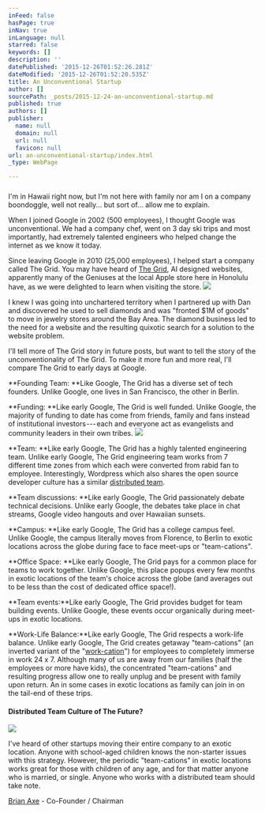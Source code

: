 ```yaml
---
inFeed: false
hasPage: true
inNav: true
inLanguage: null
starred: false
keywords: []
description: ''
datePublished: '2015-12-26T01:52:26.281Z'
dateModified: '2015-12-26T01:52:20.535Z'
title: An Unconventional Startup
author: []
sourcePath: _posts/2015-12-24-an-unconventional-startup.md
published: true
authors: []
publisher:
  name: null
  domain: null
  url: null
  favicon: null
url: an-unconventional-startup/index.html
_type: WebPage

---
```

### 

I'm in Hawaii right now, but I'm not here with family nor am I on a company boondoggle, well not really... but sort of... allow me to explain.

When I joined Google in 2002 (500 employees), I thought Google was unconventional. We had a company chef, went on 3 day ski trips and most importantly, had extremely talented engineers who helped change the internet as we know it today.

Since leaving Google in 2010 (25,000 employees), I helped start a company called The Grid. You may have heard of [The Grid][0], AI designed websites, apparently many of the Geniuses at the local Apple store here in Honolulu have, as we were delighted to learn when visiting the store.
![](https://the-grid-user-content.s3-us-west-2.amazonaws.com/5f221991-efa8-488b-b5f3-c6bd2a155eb3.jpg)

I knew I was going into unchartered territory when I partnered up with Dan and discovered he used to sell diamonds and was "fronted $1M of goods" to move in jewelry stores around the Bay Area. The diamond business led to the need for a website and the resulting quixotic search for a solution to the website problem.

I'll tell more of The Grid story in future posts, but want to tell the story of the unconventionality of The Grid. To make it more fun and more real, I'll compare The Grid to early days at Google.

**Founding Team: **Like Google, The Grid has a diverse set of tech founders. Unlike Google, one lives in San Francisco, the other in Berlin.

**Funding: **Like early Google, The Grid is well funded. Unlike Google, the majority of funding to date has come from friends, family and fans instead of institutional investors --- each and everyone act as evangelists and community leaders in their own tribes.
![](https://the-grid-user-content.s3-us-west-2.amazonaws.com/29a5a2e1-3553-4854-ae0c-e8d16cf636fa.jpg)

**Team: **Like early Google, The Grid has a highly talented engineering team. Unlike early Google, The Grid engineering team works from 7 different time zones from which each were converted from rabid fan to employee. Interestingly, Wordpress which also shares the open source developer culture has a similar [distributed team][1].

**Team discussions: **Like early Google, The Grid passionately debate technical decisions. Unlike early Google, the debates take place in chat streams, Google video hangouts and over Hawaiian sunsets.

**Campus: **Like early Google, The Grid has a college campus feel. Unlike Google, the campus literally moves from Florence, to Berlin to exotic locations across the globe during face to face meet-ups or "team-cations".

**Office Space: **Like early Google, The Grid pays for a common place for teams to work together. Unlike Google, this place popups every few months in exotic locations of the team's choice across the globe (and averages out to be less than the cost of dedicated office space!).

**Team events:**Like early Google, The Grid provides budget for team building events. Unlike Google, these events occur organically during meet-ups in exotic locations.

**Work-Life Balance:**Like early Google, The Grid respects a work-life balance. Unlike early Google, The Grid creates getaway "team-cations" (an inverted variant of the "[work-cation][2]") for employees to completely immerse in work 24 x 7\. Although many of us are away from our families (half the employees or more have kids), the concentrated "team-cations" and resulting progress allow one to really unplug and be present with family upon return. An in some cases in exotic locations as family can join in on the tail-end of these trips.

#### Distributed Team Culture of The Future?
![](https://the-grid-user-content.s3-us-west-2.amazonaws.com/5512e914-0110-4d2b-a086-a4462f8575ad.jpg)

I've heard of other startups moving their entire company to an exotic location. Anyone with school-aged children knows the non-starter issues with this strategy. However, the periodic "team-cations" in exotic locations works great for those with children of any age, and for that matter anyone who is married, or single. Anyone who works with a distributed team should take note.

[Brian Axe][3] - Co-Founder / Chairman

### 

[0]: https://thegrid.io/#4
[1]: http://www.xconomy.com/national/2013/09/27/reimagining-work-scott-berkuns-year-without-pants-automattic/
[2]: http://money.cnn.com/2014/11/17/luxury/work-vacation/
[3]: https://www.linkedin.com/in/brianaxe